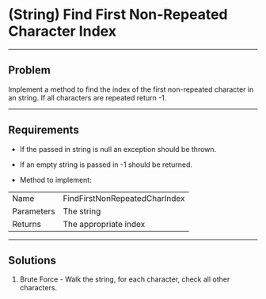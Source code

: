 # (String) Find First Non-Repeated Character Index

---

## Problem
Implement a method to find the index of the first non-repeated character in an
 string. If all characters are repeated return -1.

---

## Requirements
- If the passed in string is null an exception should be thrown.

- If an empty string is passed in -1 should be returned.

- Method to implement:  

|            |                                                 |
|------------|-------------------------------------------------|
| Name       | FindFirstNonRepeatedCharIndex                   |
| Parameters | The string                                      |
| Returns    | The appropriate index                           |

---

## Solutions
1. Brute Force - Walk the string, for each character, check all other characters.